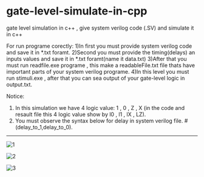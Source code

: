 # gate-level-simulate-in-cpp
gate level simulation in c++ ,  give system verilog code (.SV) and simulate it in c++

For run programe corectly:
1)In first you must provide system verilog code and save it in *.txt foramt.
2)Second you must provide the timing(delays) an inputs values and save it in *.txt foramt(name it data.txt)
3)After that you must run readfile.exe programe , this make a readableFile.txt file thats have important parts of your system verilog programe.
4)In this level you must run stimuli.exe , after that you can sea output of your gate-level logic in output.txt.

Notice:
1) In this simulation we have 4 logic value: 1 , 0 , Z , X (in the code and resault file this 4 logic value show by l0 , l1 , lX , LZ).
2) You must observe the syntax below for delay in system verilog file.
          #(delay_to_1,delay_to_0).
          
**************************************************************************************************************************************************	

![1](https://user-images.githubusercontent.com/80327162/110479173-5fa8a800-80fa-11eb-9e7e-c7699eede5e8.PNG)


![2](https://user-images.githubusercontent.com/80327162/110479191-633c2f00-80fa-11eb-84ea-74220054f87e.PNG)


![3](https://user-images.githubusercontent.com/80327162/110479230-69caa680-80fa-11eb-8fa9-93cf039b411f.PNG)
